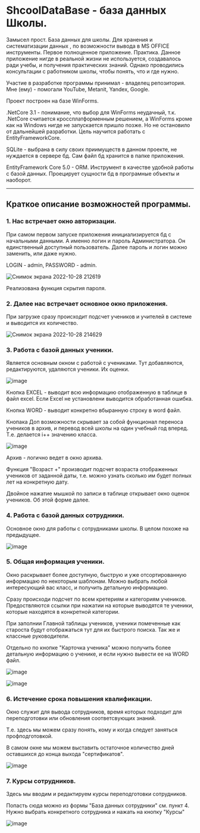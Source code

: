 # ShcoolDataBase - база данных Школы.
Замысел прост. База данных для школы. Для хранения и систематизации данных , по возможности вывода в MS OFFICE инструменты. Первое полноценное приложение. Практика. 
Данное приложение нигде в реальной жизни не используется, создавалось ради учебы, и получения практических знаний. Однако проводились консультации с работником школы, чтобы понять, что и где нужно.

Участие в разработке программы принимал - владелец репозитория. Мне (ему) - помогали YouTube, Metanit, Yandex, Google.

Проект построен на базе WinForms.

.NetCore 3.1 - понимание, что выбор для WinForms неудачный, т.к. .NetCore считается кроссплатформенным решением, а WinForms кроме как на Windows нигде не запускается пришло позже. Но не остановило от дальнейшей разработки. Цель научится работать с EntityFrameworkCore.

SQLite - выбрана в силу своих приимуществ в данном проекте, не нуждается в сервере бд. Сам файл бд хранится в папке приложения.

EntityFramework Core 5.0 - ORM. Инструмент в качестве удобной работы с базой данных. Проецирует сущности бд в програмные объекты и наоборот.

---

## Краткое описание возможностей программы.

### 1. Нас встречает окно авторизации.
При самом первом запуске приложения инициализируется бд с начальными данными. А именно логин и пароль Администратора. Он единственный доступный пользователь.
Далее пароль и логин можно заменить, или даже нужно.

LOGIN - admin, PASSWORD - admin.

![Снимок экрана 2022-10-28 212619](https://user-images.githubusercontent.com/84070601/198708004-ab52ea3d-13aa-43fe-bcc5-8961c40dddc1.png)

Реализована функция скрытия пароля.

### 2. Далее нас встречает основное окно приложения.

При загрузке сразу происходит подсчет учеников и учителей в системе и выводится их количество.


![Снимок экрана 2022-10-28 214629](https://user-images.githubusercontent.com/84070601/198710942-13c50233-ff41-442a-aefc-3d195cfc5750.png)


### 3. Работа с базой данных ученики.
Является основным окном с работой с учениками. Тут добавляются, редактируются, удаляются ученики. Их оценки. 

![image](https://user-images.githubusercontent.com/84070601/198710807-154b19d5-0115-4b3d-acfe-49d27703798a.png)

Кнопка EXCEL - выводит всю информацию отображенную в таблице в файл excel. Если Excel не установлени выводится обработанная ошибка.

Кнопка WORD - выводит конкретно вбыранную строку в word файл.

Кнопака Доп возможности скрывает за собой функционал переноса учеников в архив, и перевод всей школы на один учебный год вперед. Т.е. делается i++ значению класса.

![image](https://user-images.githubusercontent.com/84070601/198713983-75cc778e-de89-45fd-9f3b-b23eb1d3ed08.png)

Архив - логично ведет в окно архива.

Функция "Возраст +" производит подсчет возраста отображенных учеников от заданной даты, т.е. можно узнать сколько им будет полных лет на конкретную дату.

Двойное нажатие мышкой по записи в таблице открывает окно оценок учеников. Об этой форме далее.

### 4. Работа с базой данных сотрудники.
Основное окно для работы с сотрудниками школы. В целом похоже на предыдущее. 

![image](https://user-images.githubusercontent.com/84070601/199003029-4a494536-dbe9-4000-bad7-2201877b2678.png)

### 5. Общая информация ученики.
Окно раскрывает более доступную, быструю и уже отсортированную информацаю по некоторым шаблонам.
Можно выбрать любой интересующий вас класс, и получить детальную информацию. 

Сразу происходи подсчет по всем кретериям и категориям учеников. Предоствляются ссылки при нажатии на которые выводятся те ученики, которые находятся в конкретной категории.

При заполнии Главной таблицы учеников, ученики помеченные как староста будут отображаться тут для их быстрого поиска. Так же и классные руководители.

Отдельно по кнопке "Карточка ученика" можно получить более детальную информацию о ученике, и если нужно вывести ее на WORD файл.

![image](https://user-images.githubusercontent.com/84070601/199004636-b728fdf4-73b4-49b8-90f1-363e17e83d30.png)

![image](https://user-images.githubusercontent.com/84070601/199005028-72fef55c-b965-4269-82c4-c388d537b492.png)

### 6. Истечение срока повышения квалификации.
Окно служит для вывода сотрудников, время которых подходит для переподготовки или обновления соответсвующих знаний.

Т.е. здесь мы можем сразу понять, кому и когда следует заняться профподготовкой.

В самом окне мы можем выставить остаточное количество дней оставшихся до конца выхода "сертификатов".

![image](https://user-images.githubusercontent.com/84070601/199007084-d3d1ba8b-b58b-4bda-bd9b-bbbde60b05a0.png)

### 7. Курсы сотрудников.
Здесь мы вводим и редактируем курсы переподготовки сотрудников.

Попасть сюда можно из формы "База данных сотрудники" см. пункт 4. Нужно выбрать конкретного сотрудника и нажать на кнопку "Курсы"

![image](https://user-images.githubusercontent.com/84070601/199007687-976325a3-ad4a-426c-ad86-f4691ba6fcc7.png)












